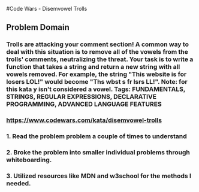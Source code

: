 #Code Wars - Disemvowel Trolls

## Problem Domain 

###  Trolls are attacking your comment section! A common way to deal with this situation is to remove all of the vowels from the trolls' comments, neutralizing the threat. Your task is to write a function that takes a string and return a new string with all vowels removed. For example, the string "This website is for losers LOL!" would become "Ths wbst s fr lsrs LL!". Note: for this kata y isn't considered a vowel. Tags: FUNDAMENTALS, STRINGS, REGULAR EXPRESSIONS, DECLARATIVE PROGRAMMING, ADVANCED LANGUAGE FEATURES

### https://www.codewars.com/kata/disemvowel-trolls


### 1. Read the problem problem a couple of times to understand 
### 2. Broke the problem into smaller individual problems through whiteboarding.
### 3. Utilized resources like MDN and w3school for the methods I needed.





